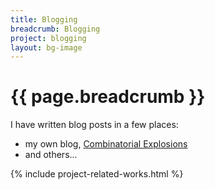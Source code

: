 ```yaml
---
title: Blogging
breadcrumb: Blogging
project: blogging
layout: bg-image
---
```

# {{ page.breadcrumb }}

I have written blog posts in a few places:
* my own blog, [Combinatorial Explosions](https://combinatorial-explosions.blogspot.com/)
* and others...

{% include project-related-works.html %}
